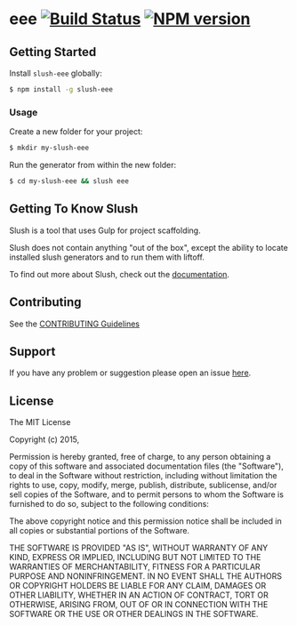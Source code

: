 # eee [![Build Status](https://secure.travis-ci.org/erikevenson/slush-eee.png?branch=master)](https://travis-ci.org/erikevenson/slush-eee) [![NPM version](https://badge-me.herokuapp.com/api/npm/slush-eee.png)](http://badges.enytc.com/for/npm/slush-eee)

> 


## Getting Started

Install `slush-eee` globally:

```bash
$ npm install -g slush-eee
```

### Usage

Create a new folder for your project:

```bash
$ mkdir my-slush-eee
```

Run the generator from within the new folder:

```bash
$ cd my-slush-eee && slush eee
```

## Getting To Know Slush

Slush is a tool that uses Gulp for project scaffolding.

Slush does not contain anything "out of the box", except the ability to locate installed slush generators and to run them with liftoff.

To find out more about Slush, check out the [documentation](https://github.com/klei/slush).

## Contributing

See the [CONTRIBUTING Guidelines](https://github.com/erikevenson/slush-eee/blob/master/CONTRIBUTING.md)

## Support
If you have any problem or suggestion please open an issue [here](https://github.com/erikevenson/slush-eee/issues).

## License 

The MIT License

Copyright (c) 2015, 

Permission is hereby granted, free of charge, to any person
obtaining a copy of this software and associated documentation
files (the "Software"), to deal in the Software without
restriction, including without limitation the rights to use,
copy, modify, merge, publish, distribute, sublicense, and/or sell
copies of the Software, and to permit persons to whom the
Software is furnished to do so, subject to the following
conditions:

The above copyright notice and this permission notice shall be
included in all copies or substantial portions of the Software.

THE SOFTWARE IS PROVIDED "AS IS", WITHOUT WARRANTY OF ANY KIND,
EXPRESS OR IMPLIED, INCLUDING BUT NOT LIMITED TO THE WARRANTIES
OF MERCHANTABILITY, FITNESS FOR A PARTICULAR PURPOSE AND
NONINFRINGEMENT. IN NO EVENT SHALL THE AUTHORS OR COPYRIGHT
HOLDERS BE LIABLE FOR ANY CLAIM, DAMAGES OR OTHER LIABILITY,
WHETHER IN AN ACTION OF CONTRACT, TORT OR OTHERWISE, ARISING
FROM, OUT OF OR IN CONNECTION WITH THE SOFTWARE OR THE USE OR
OTHER DEALINGS IN THE SOFTWARE.

